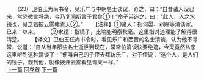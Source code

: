 　　（23）卫伯玉为尚书令，见乐广与中朝名士谈议，奇之，曰：“自昔诸人没已来，常恐微言将绝，今乃复闻斯言于君矣①！”命子弟造之，曰：“此人，人之水镜也，见之若披云雾睹青天②。”
　　【注释】①诸人：指何晏、邓赐等清谈家。已来：以来。
　　②水镜：指镜子，比喻能明察秋毫。这里指对道理能了解得很清楚。
　　【译文】卫伯玉任尚书令时，看见乐广和西晋的名士清谈，认为他不寻常，说道：“自从当年那些名士逝世到现在，常常怕清谈快要绝迹，今天竟然从您这里听到这种清谈了！”便叫自己的子侄去拜访乐广，对子侄说：“这个人，是人们的镜子，观到他，就像拨开云雾看见青天一样。”
<br>[上一篇](08_022) [回卷首](08_000) [下一篇](08_024)
